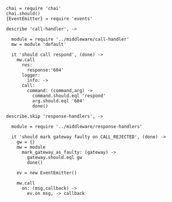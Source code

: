     chai = require 'chai'
    chai.should()
    {EventEmitter} = require 'events'

    describe 'call-handler', ->

      module = require '../middleware/call-handler'
      mw = module 'default'

      it 'should call respond', (done) ->
        mw.call
          res:
            response:'604'
          logger:
            info: ->
          call:
            command: (command,arg) ->
              command.should.eql 'respond'
              arg.should.eql '604'
              done()

    describe.skip 'response-handlers', ->

      module = require '../middleware/response-handlers'

      it 'should mark gateway faulty on CALL_REJECTED', (done) ->
        gw = {}
        mw = module
          mark_gateway_as_faulty: (gateway) ->
            gateway.should.eql gw
            done()

        ev = new EventEmitter()

        mw.call
          on: (msg,callback) ->
            ev.on msg, -> callback
